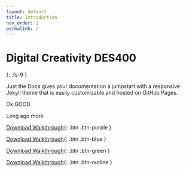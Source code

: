 ```yaml
---
layout: default
title: Introduction
nav_order: 1
permalink: /
---
```


# Digital Creativity DES400
{: .fs-9 }

Just the Docs gives your documentation a jumpstart with a responsive Jekyll theme that is easily customizable and hosted on GitHub Pages.

Ok GOOD

Long ago more

[Download Walkthrough](https://twitter.com/WebDevSolent){: .btn .btn-purple } 

[Download Walkthrough](https://twitter.com/WebDevSolent){: .btn .btn-blue } 

[Download Walkthrough](https://twitter.com/WebDevSolent){: .btn .btn-green }

[Download Walkthrough](https://twitter.com/WebDevSolent){: .btn .btn-outline }
